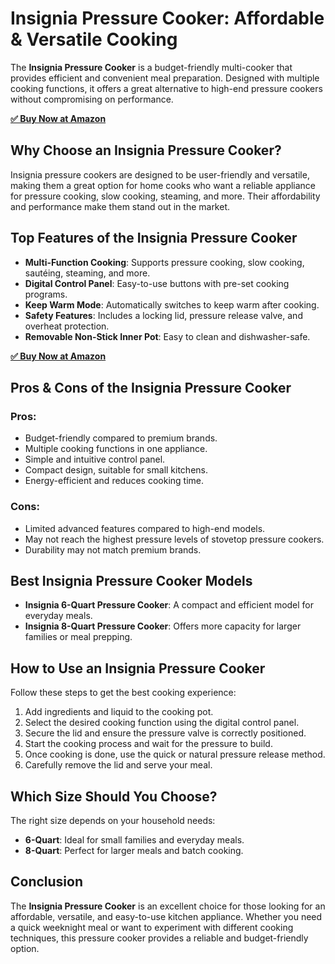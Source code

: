 <!DOCTYPE html>
<html lang="en">
<head>
    <meta charset="UTF-8">
    <meta name="viewport" content="width=device-width, initial-scale=1.0">
    <title>Insignia Pressure Cooker: Affordable & Versatile Cooking</title>
</head>
<body>

<h1>Insignia Pressure Cooker: Affordable & Versatile Cooking</h1>

<p>The <strong>Insignia Pressure Cooker</strong> is a budget-friendly multi-cooker that provides efficient and convenient meal preparation. Designed with multiple cooking functions, it offers a great alternative to high-end pressure cookers without compromising on performance.</p>

[**✅ Buy Now at Amazon**](https://amzn.to/4kuTI9a)

<h2>Why Choose an Insignia Pressure Cooker?</h2>

<p>Insignia pressure cookers are designed to be user-friendly and versatile, making them a great option for home cooks who want a reliable appliance for pressure cooking, slow cooking, steaming, and more. Their affordability and performance make them stand out in the market.</p>

<h2>Top Features of the Insignia Pressure Cooker</h2>

<ul>
    <li><strong>Multi-Function Cooking</strong>: Supports pressure cooking, slow cooking, sautéing, steaming, and more.</li>
    <li><strong>Digital Control Panel</strong>: Easy-to-use buttons with pre-set cooking programs.</li>
    <li><strong>Keep Warm Mode</strong>: Automatically switches to keep warm after cooking.</li>
    <li><strong>Safety Features</strong>: Includes a locking lid, pressure release valve, and overheat protection.</li>
    <li><strong>Removable Non-Stick Inner Pot</strong>: Easy to clean and dishwasher-safe.</li>
</ul>

[**✅ Buy Now at Amazon**](https://amzn.to/4kuTI9a)


<h2>Pros & Cons of the Insignia Pressure Cooker</h2>

<h3>Pros:</h3>
<ul>
    <li>Budget-friendly compared to premium brands.</li>
    <li>Multiple cooking functions in one appliance.</li>
    <li>Simple and intuitive control panel.</li>
    <li>Compact design, suitable for small kitchens.</li>
    <li>Energy-efficient and reduces cooking time.</li>
</ul>

<h3>Cons:</h3>
<ul>
    <li>Limited advanced features compared to high-end models.</li>
    <li>May not reach the highest pressure levels of stovetop pressure cookers.</li>
    <li>Durability may not match premium brands.</li>
</ul>

<h2>Best Insignia Pressure Cooker Models</h2>

<ul>
    <li><strong>Insignia 6-Quart Pressure Cooker</strong>: A compact and efficient model for everyday meals.</li>
    <li><strong>Insignia 8-Quart Pressure Cooker</strong>: Offers more capacity for larger families or meal prepping.</li>
</ul>

<h2>How to Use an Insignia Pressure Cooker</h2>

<p>Follow these steps to get the best cooking experience:</p>

<ol>
    <li>Add ingredients and liquid to the cooking pot.</li>
    <li>Select the desired cooking function using the digital control panel.</li>
    <li>Secure the lid and ensure the pressure valve is correctly positioned.</li>
    <li>Start the cooking process and wait for the pressure to build.</li>
    <li>Once cooking is done, use the quick or natural pressure release method.</li>
    <li>Carefully remove the lid and serve your meal.</li>
</ol>

<h2>Which Size Should You Choose?</h2>

<p>The right size depends on your household needs:</p>
<ul>
    <li><strong>6-Quart</strong>: Ideal for small families and everyday meals.</li>
    <li><strong>8-Quart</strong>: Perfect for larger meals and batch cooking.</li>
</ul>

<h2>Conclusion</h2>

<p>The <strong>Insignia Pressure Cooker</strong> is an excellent choice for those looking for an affordable, versatile, and easy-to-use kitchen appliance. Whether you need a quick weeknight meal or want to experiment with different cooking techniques, this pressure cooker provides a reliable and budget-friendly option.</p>

</body>
</html>
